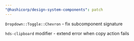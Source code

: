 ```yaml
---
"@hashicorp/design-system-components": patch
---
```


`Dropdown::Toggle::Chevron` - fix subcomponent signature

`hds-clipboard` modifier - extend error when copy action fails
